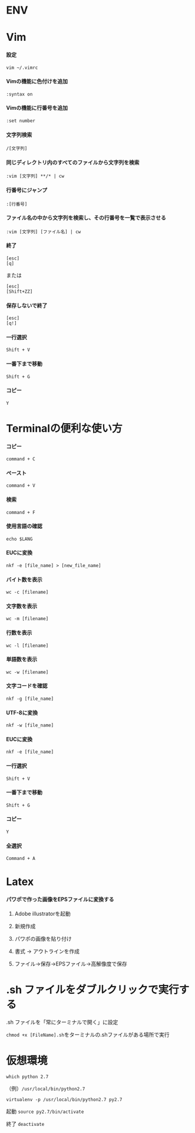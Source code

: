 # ENV

# Vim
#### 設定
```
vim ~/.vimrc
```
#### Vimの機能に色付けを追加
```
:syntax on
```
#### Vimの機能に行番号を追加 
```
:set number
```
#### 文字列検索
```
/[文字列]
```
#### 同じディレクトリ内のすべてのファイルから文字列を検索
```
:vim [文字列] **/* | cw
```
#### 行番号にジャンプ
```
:[行番号]
```
#### ファイル名の中から文字列を検索し、その行番号を一覧で表示させる
```
:vim [文字列] [ファイル名] | cw
```
#### 終了
```
[esc]
[q]
```
または
```
[esc]
[Shift+ZZ]
```
#### 保存しないで終了
```
[esc]
[q!]
```
#### 一行選択
```
Shift + V
```
#### 一番下まで移動
```
Shift + G
```
#### コピー
```
Y
```


# Terminalの便利な使い方
#### コピー
```
command + C
```
#### ペースト
```
command + V
```
#### 検索
```
command + F
```
#### 使用言語の確認
```
echo $LANG
```
#### EUCに変換
```
nkf -e [file_name] > [new_file_name]
```
#### バイト数を表示
```
wc -c [filename]
```
#### 文字数を表示
```
wc -m [filename]
```
#### 行数を表示	
```
wc -l [filename]
```
#### 単語数を表示
```
wc -w [filename]
```
#### 文字コードを確認
```
nkf -g [file_name]
```
#### UTF-8に変換
```
nkf -w [file_name]
```
#### EUCに変換
```
nkf -e [file_name]
```
#### 一行選択
```
Shift + V
```
#### 一番下まで移動
```
Shift + G
```
#### コピー
```
Y
```
#### 全選択
```
Command + A
```
# Latex
#### パワポで作った画像をEPSファイルに変換する
1. Adobe illustratorを起動

2. 新規作成

3. パワポの画像を貼り付け

4. 書式 -> アウトラインを作成

5. ファイル->保存->EPSファイル->高解像度で保存

# .sh ファイルをダブルクリックで実行する
.sh ファイルを「常にターミナルで開く」に設定

```chmod +x [FileName].sh```をターミナルの.shファイルがある場所で実行
# 仮想環境
```which python 2.7```

（例）```/usr/local/bin/python2.7```

```virtualenv -p /usr/local/bin/python2.7 py2.7```

起動
```source py2.7/bin/activate```

終了
```deactivate```
